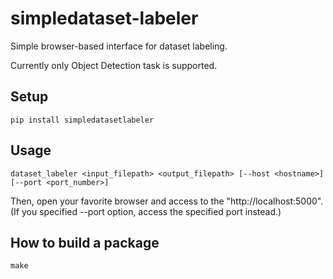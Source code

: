 # simpledataset-labeler
Simple browser-based interface for dataset labeling.

Currently only Object Detection task is supported.

## Setup
```
pip install simpledatasetlabeler
```

## Usage
```
dataset_labeler <input_filepath> <output_filepath> [--host <hostname>] [--port <port_number>]
```
Then, open your favorite browser and access to the "http://localhost:5000". (If you specified --port option, access the specified port instead.)

## How to build a package
```
make
```
